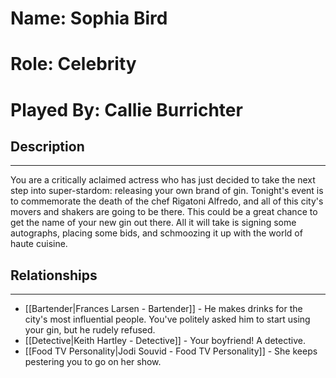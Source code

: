 # Name: Sophia Bird
# Role: Celebrity
# Played By: Callie Burrichter 

## Description
---
You are a critically aclaimed actress who has just decided to take the next step into super-stardom: releasing your own brand of gin. Tonight's event is to commemorate the death of the chef Rigatoni Alfredo, and all of this city's movers and shakers are going to be there. This could be a great chance to get the name of your new gin out there. All it will take is signing some autographs, placing some bids, and schmoozing it up with the world of haute cuisine.

## Relationships
---
- [[Bartender|Frances Larsen - Bartender]]  - He makes drinks for the city's most influential people. You've politely asked him to start using your gin, but he rudely refused.
- [[Detective|Keith Hartley - Detective]]  - Your boyfriend! A detective.
- [[Food TV Personality|Jodi Souvid - Food TV Personality]]  - She keeps pestering you to go on her show.